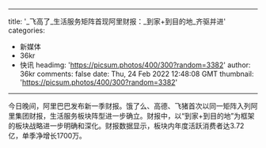 
---
title: '_飞高了_生活服务矩阵首现阿里财报：_到家+到目的地_齐驱并进'
categories: 
 - 新媒体
 - 36kr
 - 快讯
headimg: 'https://picsum.photos/400/300?random=3382'
author: 36kr
comments: false
date: Thu, 24 Feb 2022 12:48:08 GMT
thumbnail: 'https://picsum.photos/400/300?random=3382'
---

<div>   
今日晚间，阿里巴巴发布新一季财报。饿了么、高德、飞猪首次以同一矩阵入列阿里集团财报，生活服务板块阵型进一步确立。财报中，以“到家+到目的地”为框架的板块战略进一步明确和深化。财报数据显示，板块内年度活跃消费者达3.72亿，单季净增长1700万。  
</div>
            